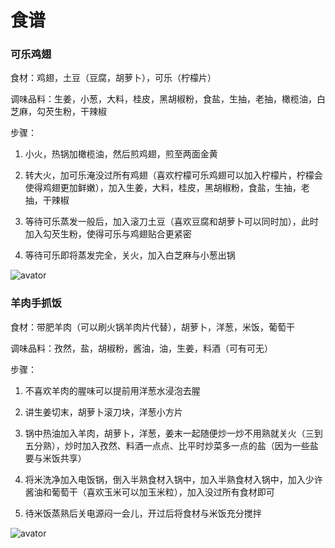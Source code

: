 # 食谱

<h3>可乐鸡翅</h3>

食材：鸡翅，土豆（豆腐，胡萝卜），可乐（柠檬片）

调味品料：生姜，小葱，大料，桂皮，黑胡椒粉，食盐，生抽，老抽，橄榄油，白芝麻，勾芡生粉，干辣椒

步骤：

1. 小火，热锅加橄榄油，然后煎鸡翅，煎至两面金黄

2. 转大火，加可乐淹没过所有鸡翅（喜欢柠檬可乐鸡翅可以加入柠檬片，柠檬会使得鸡翅更加鲜嫩），加入生姜，大料，桂皮，黑胡椒粉，食盐，生抽，老抽，干辣椒

3. 等待可乐蒸发一般后，加入滚刀土豆（喜欢豆腐和胡萝卜可以同时加），此时加入勾芡生粉，使得可乐与鸡翅贴合更紧密

4. 等待可乐即将蒸发完全，关火，加入白芝麻与小葱出锅


![avator](https://github.com/RichardChangCA/cookbook/blob/master/cookbook_images/kelejichi.jpeg)


<h3>羊肉手抓饭</h3>

食材：带肥羊肉（可以刷火锅羊肉片代替），胡萝卜，洋葱，米饭，葡萄干

调味品料：孜然，盐，胡椒粉，酱油，油，生姜，料酒（可有可无）

步骤：

1. 不喜欢羊肉的腥味可以提前用洋葱水浸泡去腥

2. 讲生姜切末，胡萝卜滚刀块，洋葱小方片

3. 锅中热油加入羊肉，胡萝卜，洋葱，姜末一起随便炒一炒不用熟就关火（三到五分熟），炒时加入孜然、料酒一点点、比平时炒菜多一点的盐（因为一些盐要与米饭共享）

4. 将米洗净加入电饭锅，倒入半熟食材入锅中，加入半熟食材入锅中，加入少许酱油和葡萄干（喜欢玉米可以加玉米粒），加入没过所有食材即可

5. 待米饭蒸熟后关电源闷一会儿，开过后将食材与米饭充分搅拌


![avator](https://github.com/RichardChangCA/cookbook/blob/master/cookbook_images/shouzhuafan.jpeg)
